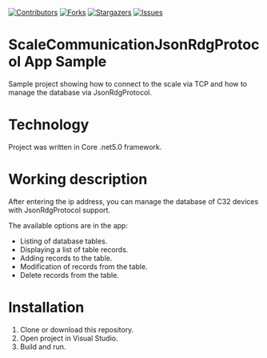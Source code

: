[![Contributors][contributors-shield]][contributors-url]
[![Forks][forks-shield]][forks-url]
[![Stargazers][stars-shield]][stars-url]
[![Issues][issues-shield]][issues-url]

# ScaleCommunicationJsonRdgProtocol App Sample
Sample project showing how to connect to the scale via TCP and how to manage the database via JsonRdgProtocol.

# Technology
Project was written in Core .net5.0 framework.

# Working description
After entering the ip address, you can manage the database of C32 devices with JsonRdgProtocol support.

The available options are in the app:

* Listing of database tables.
* Displaying a list of table records.
* Adding records to the table.
* Modification of records from the table.
* Delete records from the table.

# Installation
1. Clone or download this repository.
2. Open project in Visual Studio.
3. Build and run.

[contributors-shield]: https://img.shields.io/github/contributors/Radwag/ScaleCommunicationJsonProtocol.svg?style=for-the-badge
[contributors-url]: https://github.com/Radwag/ScaleCommunicationJsonProtocol/contributors
[forks-shield]: https://img.shields.io/github/forks/Radwag/ScaleCommunicationJsonProtocol.svg?style=for-the-badge
[forks-url]: https://github.com/Radwag/ScaleCommunicationJsonProtocol/network/members
[stars-shield]: https://img.shields.io/github/stars/Radwag/ScaleCommunicationJsonProtocol.svg?style=for-the-badge
[stars-url]: https://github.com/Radwag/ScaleCommunicationJsonProtocol/stargazers
[issues-shield]: https://img.shields.io/github/issues/Radwag/ScaleCommunicationJsonProtocol.svg?style=for-the-badge
[issues-url]: https://github.com/Radwag/ScaleCommunicationJsonProtocol/issues
